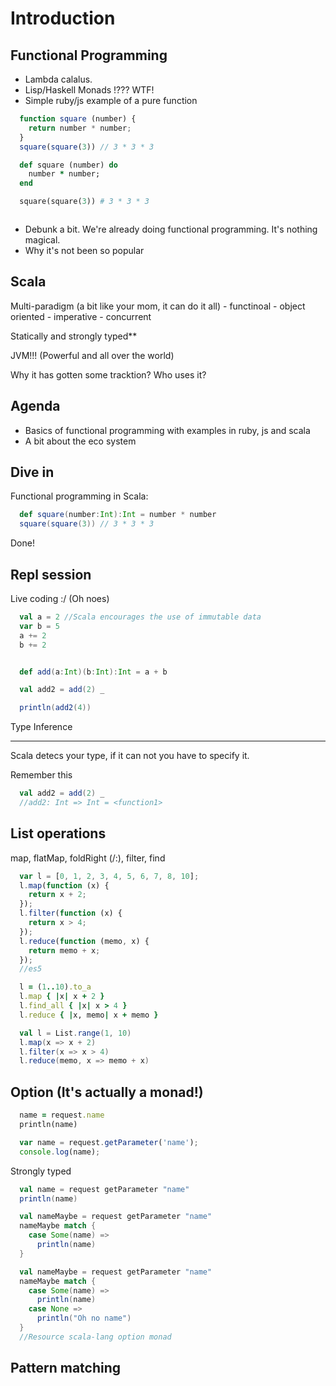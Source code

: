 Introduction
==============

Functional Programming
----------------------

 - Lambda calalus.
 - Lisp/Haskell Monads !??? WTF!
 - Simple ruby/js example of a pure function
  ```javascript
    function square (number) {
      return number * number;
    }
    square(square(3)) // 3 * 3 * 3
  ```
  ```ruby
    def square (number) do
      number * number;
    end

    square(square(3)) # 3 * 3 * 3
  ```

  ```Objective-C

  ```

 - Debunk a bit. We're already doing functional programming. It's nothing magical.
 - Why it's not been so popular

Scala
----------------------
  Multi-paradigm (a bit like your mom, it can do it all)
    - functinoal
    - object oriented
    - imperative
    - concurrent

  Statically and strongly typed**

  JVM!!! (Powerful and all over the world)


Why it has gotten some tracktion? Who uses it?

Agenda
-------
 - Basics of functional programming with examples in ruby, js and scala
 - A bit about the eco system


Dive in
-------
  Functional programming in Scala:
  ```scala
    def square(number:Int):Int = number * number
    square(square(3)) // 3 * 3 * 3
  ```

  Done!


Repl session
------------
Live coding :/ (Oh noes)

```scala
  val a = 2 //Scala encourages the use of immutable data
  var b = 5
  a += 2
  b += 2


  def add(a:Int)(b:Int):Int = a + b

  val add2 = add(2) _

  println(add2(4))
```

Type Inference
______________

Scala detecs your type, if it can not you have to specify it.

Remember this
```scala
  val add2 = add(2) _
  //add2: Int => Int = <function1>
```


List operations
----------------
map, flatMap, foldRight (/:), filter, find
```javascript
  var l = [0, 1, 2, 3, 4, 5, 6, 7, 8, 10];
  l.map(function (x) {
    return x + 2;
  });
  l.filter(function (x) {
    return x > 4;
  });
  l.reduce(function (memo, x) {
    return memo + x;
  });
  //es5
```

```ruby
  l = (1..10).to_a
  l.map { |x| x + 2 }
  l.find_all { |x| x > 4 }
  l.reduce { |x, memo| x + memo }
```

```scala
  val l = List.range(1, 10)
  l.map(x => x + 2)
  l.filter(x => x > 4)
  l.reduce(memo, x => memo + x)
```

Option (It's actually a monad!)
--------------------------------

```ruby
  name = request.name
  println(name)
```

``` javascript
  var name = request.getParameter('name');
  console.log(name);
```

Strongly typed

```scala
  val name = request getParameter "name"
  println(name)
```

```scala
  val nameMaybe = request getParameter "name"
  nameMaybe match {
    case Some(name) =>
      println(name)
  }
```

```scala
  val nameMaybe = request getParameter "name"
  nameMaybe match {
    case Some(name) =>
      println(name)
    case None =>
      println("Oh no name")
  }
  //Resource scala-lang option monad
```

Pattern matching
----------------



